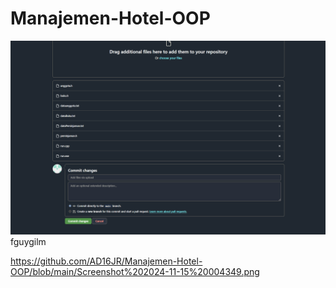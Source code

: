 # Manajemen-Hotel-OOP

![alt text](https://github.com/AD16JR/Manajemen-Hotel-OOP/blob/main/Screenshot%202024-11-15%20004349.png)
fguygilm

https://github.com/AD16JR/Manajemen-Hotel-OOP/blob/main/Screenshot%202024-11-15%20004349.png

